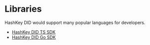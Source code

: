 # Libraries

HashKey DID would support many popular languages for developers.

* [HashKey DID TS SDK](https://github.com/hashkeydid/hashkeydid-ts)
* [HashKey DID Go SDK](https://github.com/hashkeydid/hashkeydid-go)

